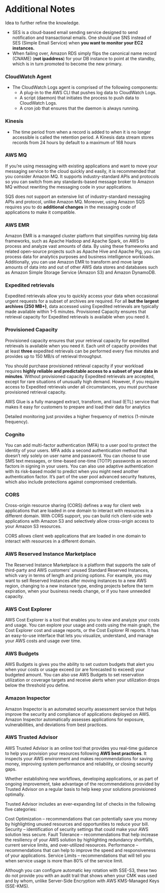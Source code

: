 # Additional Notes

Idea to further refine the knowledge.

* SES is a cloud-based email sending service designed to send notification and transactional emails. One should use SNS instead of SES (Simple Email Service) when **you want to monitor your EC2 instances.**
* When failing over, Amazon RDS simply flips the canonical name record (CNAME) (**not ipaddress**) for your DB instance to point at the standby, which is in turn promoted to become the new primary.

### CloudWatch Agent

* The CloudWatch Logs agent is comprised of the following components:
  * A plug-in to the AWS CLI that pushes log data to CloudWatch Logs.
  * A script (daemon) that initiates the process to push data to CloudWatch Logs.
  * A cron job that ensures that the daemon is always running.

### Kinesis

* The time period from when a record is added to when it is no longer accessible is called the retention period. A Kinesis data stream stores records from 24 hours by default to a maximum of 168 hours

### AWS MQ

If you’re using messaging with existing applications and want to move your messaging service to the cloud quickly and easily, it is recommended that you consider Amazon MQ. It supports industry-standard APIs and protocols so you can switch from any standards-based message broker to Amazon MQ without rewriting the messaging code in your applications.

SQS does not support an extensive list of industry-standard messaging APIs and protocol, unlike Amazon MQ. Moreover, using Amazon SQS requires you to do **additional changes** in the messaging code of applications to make it compatible.

### AWS EMR

Amazon EMR is a managed cluster platform that simplifies running big data frameworks, such as Apache Hadoop and Apache Spark, on AWS to process and analyze vast amounts of data. By using these frameworks and related open-source projects such as Apache Hive and Apache Pig, you can process data for analytics purposes and business intelligence workloads. Additionally, you can use Amazon EMR to transform and move large amounts of data into and out of other AWS data stores and databases such as Amazon Simple Storage Service (Amazon S3) and Amazon DynamoDB.

### Expedited retrievals

Expedited retrievals allow you to quickly access your data when occasional urgent requests for a subset of archives are required. For all **but the largest archives (250 MB+)**, data accessed using Expedited retrievals are typically made available within 1–5 minutes. Provisioned Capacity ensures that retrieval capacity for Expedited retrievals is available when you need it.

### Provisioned Capacity

Provisioned capacity ensures that your retrieval capacity for expedited retrievals is available when you need it. Each unit of capacity provides that at least **three** expedited retrievals can be performed every five minutes and provides up to 150 MB/s of retrieval throughput. 

You should purchase provisioned retrieval capacity if your workload requires **highly reliable and predictable access to a subset of your data in minutes**. Without provisioned capacity Expedited retrievals are accepted, except for rare situations of unusually high demand. However, if you require access to Expedited retrievals under all circumstances, you must purchase provisioned retrieval capacity.

AWS Glue is a fully managed extract, transform, and load (ETL) service that makes it easy for customers to prepare and load their data for analytics

Detailed monitoring just provides a higher frequency of metrics (1-minute frequency).

### Cognito
You can add multi-factor authentication (MFA) to a user pool to protect the identity of your users. MFA adds a second authentication method that doesn’t rely solely on user name and password. You can choose to use SMS text messages, or time-based one-time (TOTP) passwords as second factors in signing in your users. You can also use adaptive authentication with its risk-based model to predict when you might need another authentication factor. It’s part of the user pool advanced security features, which also include protections against compromised credentials.

### CORS

Cross-origin resource sharing (CORS) defines a way for client web applications that are loaded in one domain to interact with resources in a different domain. With CORS support, you can build rich client-side web applications with Amazon S3 and selectively allow cross-origin access to your Amazon S3 resources.

CORS allows client web applications that are loaded in one domain to interact with resources in a different domain.

### AWS Reserved Instance Marketplace

The Reserved Instance Marketplace is a platform that supports the sale of third-party and AWS customers’ unused Standard Reserved Instances, which vary in terms of length and pricing options. For example, you may want to sell Reserved Instances after moving instances to a new AWS region, changing to a new instance type, ending projects before the term expiration, when your business needs change, or if you have unneeded capacity.

### AWS Cost Explorer

AWS Cost Explorer is a tool that enables you to view and analyze your costs and usage. You can explore your usage and costs using the main graph, the Cost Explorer cost and usage reports, or the Cost Explorer RI reports. It has an easy-to-use interface that lets you visualize, understand, and manage your AWS costs and usage over time.

### AWS Budgets

AWS Budgets is gives you the ability to set custom budgets that alert you when your costs or usage exceed (or are forecasted to exceed) your budgeted amount. You can also use AWS Budgets to set reservation utilization or coverage targets and receive alerts when your utilization drops below the threshold you define.

### Amazon Inspector

Amazon Inspector is an automated security assessment service that helps improve the security and compliance of applications deployed on AWS. Amazon Inspector automatically assesses applications for exposure, vulnerabilities, and deviations from best practices.


### AWS Trusted Advisor

AWS Trusted Advisor is an online tool that provides you real-time guidance to help you provision your resources following **AWS best practices**. It inspects your AWS environment and makes recommendations for saving money, improving system performance and reliability, or closing security gaps.

Whether establishing new workflows, developing applications, or as part of ongoing improvement, take advantage of the recommendations provided by Trusted Advisor on a regular basis to help keep your solutions provisioned optimally.

Trusted Advisor includes an ever-expanding list of checks in the following five categories:

Cost Optimization – recommendations that can potentially save you money by highlighting unused resources and opportunities to reduce your bill.
Security – identification of security settings that could make your AWS solution less secure.
Fault Tolerance – recommendations that help increase the resiliency of your AWS solution by highlighting redundancy shortfalls, current service limits, and over-utilized resources.
Performance – recommendations that can help to improve the speed and responsiveness of your applications.
Service Limits – recommendations that will tell you when service usage is more than 80% of the service limit.


Although you can configure automatic key rotation with SSE-S3, these two do not provide you with an audit trail that shows when your CMK was used and by whom, unlike Server-Side Encryption with AWS KMS-Managed Keys (SSE-KMS).